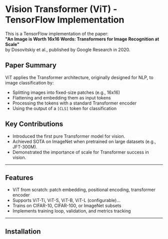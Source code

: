 # Vision Transformer (ViT) - TensorFlow Implementation

This is a TensorFlow implementation of the paper:  
**"An Image is Worth 16x16 Words: Transformers for Image Recognition at Scale"**  
by Dosovitskiy et al., published by Google Research in 2020.

##  Paper Summary

ViT applies the Transformer architecture, originally designed for NLP, to image classification by:
- Splitting images into fixed-size patches (e.g., 16x16)
- Flattening and embedding them as input tokens
- Processing the tokens with a standard Transformer encoder
- Using the output of a `[CLS]` token for classification

##  Key Contributions
- Introduced the first pure Transformer model for vision.
- Achieved SOTA on ImageNet when pretrained on large datasets (e.g., JFT-300M).
- Demonstrated the importance of scale for Transformer success in vision.

---

##  Features

- ViT from scratch: patch embedding, positional encoding, transformer encoder
- Supports ViT-Ti, ViT-S, ViT-B, ViT-L (configurable)...
- Trains on CIFAR-10, CIFAR-100, or ImageNet subsets
- Implements training loop, validation, and metrics tracking

---

##  Installation